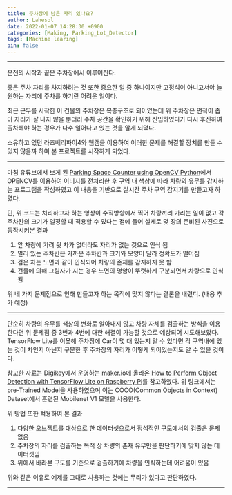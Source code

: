 ```yaml
---
title: 주차장에 남은 자리 있나요?
author: Lahesol
date: 2022-01-07 14:28:30 +0900
categories: [Making, Parking_Lot_Detector]
tags: [Machine learing]
pin: false
---
```


------------------------------------

운전의 시작과 끝은 주차장에서 이루어진다.  

좋은 주차 자리를 차지하려는 것 또한 중요한 일 중 하나이지만 고정석이 아니고서야 늘 원하는 자리에 주차를 하기란 어려운 일이다.  

최근 근무를 시작한 이 건물의 주차장은 복층구조로 되어있는데 위 주차장은 면적이 좁아 자리가 잘 나지 않을 뿐더러 주차 공간을 확인하기 위해 진입하였다가 다시 후진하여 출차헤야 하는 경우가 다수 일어나고 있는 것을 알게 되었다.

소유하고 있던 라즈베리파이4와 웹캠을 이용하여 이러한 문제를 해결할 장치를 만들 수 있지 않을까 하여 본 프로젝트를 시작하게 되었다.

-------------------------

마침 유튜브에서 보게 된 [Parking Space Counter using OpenCV Python](https://www.youtube.com/watch?v=caKnQlCMIYI)에서 OPENCV를 이용하여 이미지를 전처리한 후 구역 내 색상에 따라 차량의 유무를 감지하는 프로그램을 작성하였고 이 내용을 기반으로 실시간 주차 구역 감지기를 만들고자 하였다.

딘, 위 코드는 처리하고자 하는 영상이 수직방향에서 찍어 차량끼리 가리는 일이 없고 각 주차칸의 크기가 일정할 때 적용할 수 있다는 점에 들어 실제로 몇 장의 준비된 사진으로 동작시켜본 결과 

1. 앞 차량에 가려 뒷 차가 없더라도 자리가 없는 것으로 인식 됨
2. 멀리 있는 주차칸은 가까운 주차칸과 크기와 모양이 달라 정확도가 떨어짐
3. 검은 차는 노면과 같이 인식되어 차량의 존재를 감지하지 못 함
4. 건물에 의해 그림자가 지는 경우 노면의 명암이 뚜렷하게 구분되면서 차량으로 인식됨

위 네 가지 문제점으로 인해 만들고자 하는 목적에 맞지 않다는 결론을 내렸디.
(내용 추가 예정)

---------------

단순히 차량의 유무를 색상의 변화로 알아내지 않고 차량 자체를 검출하는 방식을 이용한다면 위 문제점 중 3번과 4번에 대한 해결이 가능할 것으로 예상되어 시도해보았다. TensorFlow Lite를 이욯해 주차장에 Car이 몇 대 있는지 알 수 있다면 각 구역내에 있는 것이 차인지 아닌지 구분한 후 주차장의 자리가 어떻게 되어있는지도 알 수 있을 것이다.

참고한 자료는 Digikey에서 운영하는 [maker.io](https://www.digikey.kr/en/maker)에 올라온 [How to Perform Object Detection with TensorFlow Lite on Raspberry Pi](https://www.digikey.kr/en/maker/projects/how-to-perform-object-detection-with-tensorflow-lite-on-raspberry-pi/b929e1519c7c43d5b2c6f89984883588)를 참고하였다.
위 링크에서는 pre-Trained Model을 사용하였으며 이는 COCO(Common Objects in Context) Dataset에서 훈련된 Mobilenet V1 모델을 사용한다.

위 방법 또한 적용하여 본 결과 

1. 다양한 오브젝트를 대상으로 한 데이터셋으로서 정석적인 구도에서의 검출은 문제 없음
2. 주차장의 자리를 검출하는 목적 상 차량의 존재 유무만을 판단하기에 맞지 않는 데이터셋임
3. 위에서 바라본 구도를 기준으로 검출하기에 차량을 인식하는데 어려움이 있음

위와 같은 이유로 예제를 그대로 사용하는 것에는 무리가 있다고 판단하였다.

------------------

